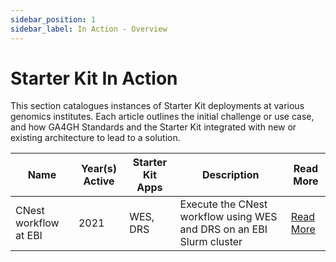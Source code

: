 ```yaml
---
sidebar_position: 1
sidebar_label: In Action - Overview
---
```


# Starter Kit In Action

This section catalogues instances of Starter Kit deployments at various genomics institutes. Each article outlines the initial challenge or use case, and how GA4GH Standards and the Starter Kit integrated with new or existing architecture to lead to a solution.

| Name | Year(s) Active | Starter Kit Apps | Description | Read More |
|------|----------------|------------------|-------------|-----------|
| CNest workflow at EBI | 2021 | WES, DRS | Execute the CNest workflow using WES and DRS on an EBI Slurm cluster | [Read More](./2021/cnest-workflow-ebi) |
